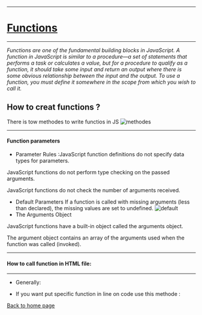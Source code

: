 ___ 

# [Functions](https://developer.mozilla.org/en-US/docs/Web/JavaScript/Guide/Functions)
___ 
*Functions are one of the fundamental building blocks in JavaScript. A function in JavaScript is similar to a procedure—a set of statements that performs a task or calculates a value, but for a procedure to qualify as a function, it should take some input and return an output where there is some obvious relationship between the input and the output. To use a function, you must define it somewhere in the scope from which you wish to call it.*

## How to creat functions ?
There is tow methodes to write functios in JS 
![methodes](http://codedcreatures.com/wp-content/uploads/2020/10/image-34.png)
______
#### Function parameters
* Parameter Rules :JavaScript function definitions do not specify data types for parameters.

JavaScript functions do not perform type checking on the passed arguments.

JavaScript functions do not check the number of arguments received.
* Default Parameters
If a function is called with missing arguments (less than declared), the missing values are set to undefined.
![default ](https://reactgo.com/static/ce6234f334a547487ddca887717c7a1d/a307d/default-function-parameters-javascript.png)
* The Arguments Object

JavaScript functions have a built-in object called the arguments object.

The argument object contains an array of the arguments used when the function was called (invoked).
______
#### How to call function in HTML file:
___
* Generally:

<script src="index0.js">
  </script>

* If you want put specific function in line on code use this methode :
<script type=" download()"></script>

[Back to home page]()
